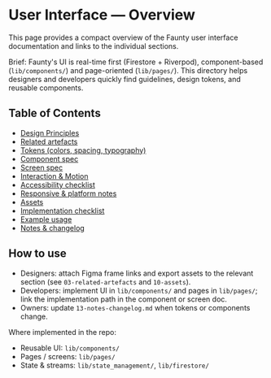 # User Interface — Overview

This page provides a compact overview of the Faunty user interface documentation and links to the individual sections.

Brief: Faunty's UI is real-time first (Firestore + Riverpod), component-based (`lib/components/`) and page-oriented (`lib/pages/`). This directory helps designers and developers quickly find guidelines, design tokens, and reusable components.

## Table of Contents

- [Design Principles](02-design-principles.md)
- [Related artefacts](03-related-artefacts.md)
- [Tokens (colors, spacing, typography)](04-tokens.md)
- [Component spec](05-component-spec.md)
- [Screen spec](06-screen-spec.md )
- [Interaction & Motion](07-interaction-motion.md)
- [Accessibility checklist](08-accessibility-checklist.md)
- [Responsive & platform notes](09-responsive-platform.md)
- [Assets](10-assets.md)
- [Implementation checklist](11-implementation-checklist.md)
- [Example usage](12-example-usage.md)
- [Notes & changelog](13-notes-changelog.md)

## How to use

- Designers: attach Figma frame links and export assets to the relevant section (see `03-related-artefacts` and `10-assets`).
- Developers: implement UI in `lib/components/` and pages in `lib/pages/`; link the implementation path in the component or screen doc.
- Owners: update `13-notes-changelog.md` when tokens or components change.

Where implemented in the repo:

- Reusable UI: `lib/components/`
- Pages / screens: `lib/pages/`
- State & streams: `lib/state_management/`, `lib/firestore/`


